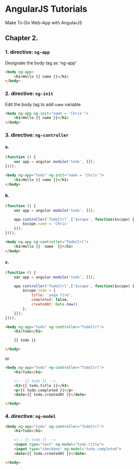 # AngularJS Tutorials
Make To-Do Web-App with AngularJS

## Chapter 2.

### 1. directive: `ng-app`
Designate the body tag as 'ng-app'
```html
<body ng-app>
	<h1>Hello {{ name }}</h1>
</body>
```

### 2. directive: `ng-init`
Edit the body tag to add `name` variable
```html
<body ng-app ng-init="name = 'Chris'">
	<h1>Hello {{ name }}</h1>
</body>
```

### 3. directive: `ng-controller`
#### a.
```js
(function () {
	var app = angular.module('todo', []);
})();
```
```html
<body ng-app="todo" ng-init="name = 'Chris'">
	<h1>Hello {{ name }}</h1>
</body>
```

#### b.
```js
(function () {
	var app = angular.module('todo', []);

	app.controller('TodoCtrl',['$scope', function($scope) {
		$scope.name = 'Chris'
	}]);
})();
```
```html
<body ng-app ng-controller="TodoCtrl">
	<h1>Hello {{  name  }}</h1>
</body>
```

#### c.
```js
(function () {
	var app = angular.module('todo', []);

	app.controller('TodoCtrl',['$scope', function($scope) {
		$scope.todo = {
			title: 'yoga fire',
			completed: false,
			createdAt: Date.now()
		};
	}]);
})();
```
```html
<body ng-app="todo" ng-controller="TodoCtrl">
	<h1>Todo</h1>

	{{ todo }}

</body>
```
or
```html
<body ng-app="todo" ng-controller="TodoCtrl">
	<h1>Todo</h1>

	<!-- {{ todo }} -->
	<h3>{{ todo.title }}</h3>
	<p>{{ todo.completed }}</p>
	<date>{{ todo.createdAt }}</date>

</body>
```

### 4. directive: `ng-model`
```html
<body ng-app="todo" ng-controller="TodoCtrl">
	<h1>Todo</h1>

	<!-- {{ todo }} -->
	<input type="text" ng-model="todo.title">
	<input type="checkbox" ng-model="todo.completed">
	<date>{{ todo.createdAt }}</date>

</body>
```